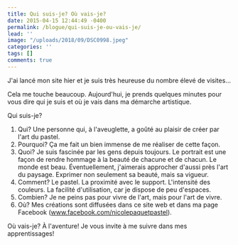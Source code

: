 ```yaml
---
title: Qui suis-je? Où vais-je?
date: 2015-04-15 12:44:49 -0400
permalink: /blogue/qui-suis-je-ou-vais-je/
lead: ''
image: "/uploads/2018/09/DSC0998.jpeg"
categories: ''
tags: []
comments: true
---
```

J'ai lancé mon site hier et je suis très heureuse du nombre élevé de visites...

Cela me touche beaucoup. Aujourd'hui, je prends quelques minutes pour vous dire qui je suis et où je vais dans ma démarche artistique.

Qui suis-je?

1. Qui? Une personne qui, à l'aveuglette, a goûté au plaisir de créer par l'art du pastel.
2. Pourquoi? Ça me fait un bien immense de me réaliser de cette façon.
3. Quoi? Je suis fascinée par les gens depuis toujours. Le portrait est une façon de rendre hommage à la beauté de chacune et de chacun. Le monde est beau. Éventuellement, j'aimerais approcher d'aussi près l'art du paysage. Exprimer non seulement sa beauté, mais sa vigueur.
4. Comment? Le pastel. La proximité avec le support. L'intensité des couleurs. La facilité d'utilisation, car je dispose de peu d'espaces.
5. Combien? Je ne peins pas pour vivre de l'art, mais pour l'art de vivre.
6. Où? Mes créations sont diffusées dans ce site web et dans ma page Facebook (www.facebook.com/nicolepaquetpastel).

Où vais-je? À l'aventure! Je vous invite à me suivre dans mes apprentissages!